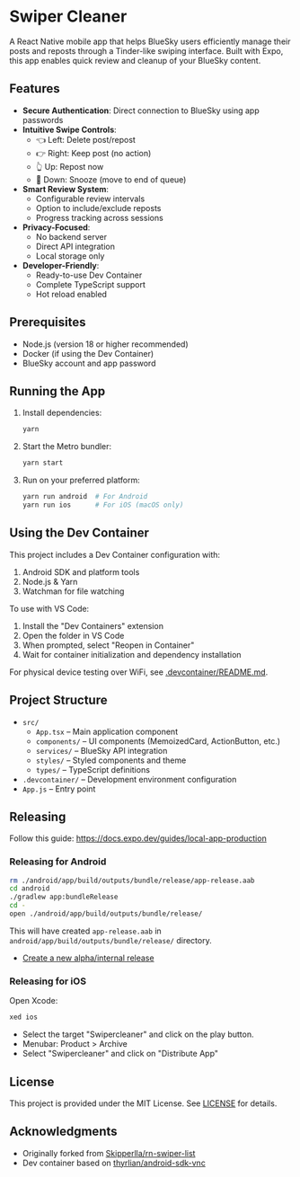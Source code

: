 # Swiper Cleaner

A React Native mobile app that helps BlueSky users efficiently manage their posts and reposts through a Tinder-like swiping interface.
Built with Expo, this app enables quick review and cleanup of your BlueSky content.

## Features

- **Secure Authentication**: Direct connection to BlueSky using app passwords
- **Intuitive Swipe Controls**:
  - 👈 Left: Delete post/repost
  - 👉 Right: Keep post (no action)
  - 👆 Up: Repost now
  - 👋 Down: Snooze (move to end of queue)
- **Smart Review System**:
  - Configurable review intervals
  - Option to include/exclude reposts
  - Progress tracking across sessions
- **Privacy-Focused**:
  - No backend server
  - Direct API integration
  - Local storage only
- **Developer-Friendly**:
  - Ready-to-use Dev Container
  - Complete TypeScript support
  - Hot reload enabled

## Prerequisites

- Node.js (version 18 or higher recommended)
- Docker (if using the Dev Container)
- BlueSky account and app password

## Running the App

1. Install dependencies:

   ```bash
   yarn
   ```

2. Start the Metro bundler:

   ```bash
   yarn start
   ```

3. Run on your preferred platform:
   ```bash
   yarn run android  # For Android
   yarn run ios      # For iOS (macOS only)
   ```

## Using the Dev Container

This project includes a Dev Container configuration with:

1. Android SDK and platform tools
2. Node.js & Yarn
3. Watchman for file watching

To use with VS Code:

1. Install the "Dev Containers" extension
2. Open the folder in VS Code
3. When prompted, select "Reopen in Container"
4. Wait for container initialization and dependency installation

For physical device testing over WiFi, see [.devcontainer/README.md](.devcontainer/README.md).

## Project Structure

- `src/`
  - `App.tsx` – Main application component
  - `components/` – UI components (MemoizedCard, ActionButton, etc.)
  - `services/` – BlueSky API integration
  - `styles/` – Styled components and theme
  - `types/` – TypeScript definitions
- `.devcontainer/` – Development environment configuration
- `App.js` – Entry point

## Releasing

Follow this guide: https://docs.expo.dev/guides/local-app-production

### Releasing for Android

```bash
rm ./android/app/build/outputs/bundle/release/app-release.aab
cd android
./gradlew app:bundleRelease
cd -
open ./android/app/build/outputs/bundle/release/
```

This will have created `app-release.aab` in `android/app/build/outputs/bundle/release/` directory.

- [Create a new alpha/internal release](https://play.google.com/console/u/0/developers/9150193425219657230/app/4975439535227823261/tracks/4701409895824290687/create)

### Releasing for iOS

Open Xcode:

```bash
xed ios
```

- Select the target "Swipercleaner" and click on the play button.
- Menubar: Product > Archive
- Select "Swipercleaner" and click on "Distribute App"

## License

This project is provided under the MIT License. See [LICENSE](LICENSE) for details.

## Acknowledgments

- Originally forked from [Skipperlla/rn-swiper-list](https://github.com/Skipperlla/rn-swiper-list)
- Dev container based on [thyrlian/android-sdk-vnc](https://hub.docker.com/r/thyrlian/android-sdk-vnc/)
